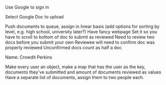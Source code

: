 Use Google to sign in

Select Google Doc to upload

Push documents to queue, assign in linear basis (add options for sorting by level, e.g. high school, university later?)
Have fancy webpage
Set it so you have to scroll to bottom of doc to submit as reviewed
Need to review two docs before you submit your own
Reviewee will need to confirm doc was properly reviewed
Unconfirmed docs count as half a doc

Name: Crowdit
      Perkins
      

Make every user an object, make a map that has the user as the key, documents they've submitted and amount of documents reviewed as values
Have a separate list of documents, assign them to two people each.